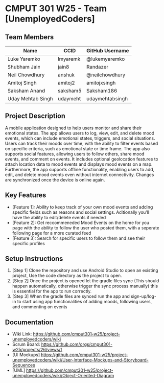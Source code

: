 # CMPUT 301 W25 - Team [UnemployedCoders]

## Team Members

| Name         | CCID     | GitHub Username |
| ------------ | -------- | --------------- |
| Luke Yaremko | lmyaremk | @lukemyaremko   |
| Shubham Jain  |  jain8  | Randazer     |
| Neil Chowdhury  |  anshuk  | @neilchowdhury     |
| Amitoj Singh |  amitoj2 | amitojxsingh   |
| Saksham Anand  |  saksham5  |   Saksham186   |
| Uday Mehtab Singh  |  udaymeht  |  udaymehtabsingh  |

## Project Description

A mobile application designed to help users monitor and share their emotional states. The app allows users to log, view, edit, and delete mood events, which can include emotional states, triggers, and social situations. Users can track their moods over time, with the ability to filter events based on specific criteria, such as emotional state or time frame. The app also supports social features, allowing users to follow others, share mood events, and comment on events. It includes optional geolocation features to attach location data to mood events and displays mood events on a map. Furthermore, the app supports offline functionality, enabling users to add, edit, and delete mood events even without internet connectivity. Changes are synchronized once the device is online again.

## Key Features

- [Feature 1]: Ability to keep track of your own mood events and adding specific fields such as reasons and social settings. Aditionally you'll have the ability to edit/delete events if needed
- [Feature 2]: Get reccommeneded Mood Events on the home for you page with the ability to follow the user who posted them, with a seperate following page for a more curated feed
- [Feature 3]: Search for specific users to follow them and see their specific profiles

## Setup Instructions

1. [Step 1] Clone the repository and use Android Studio to open an existing project, Use the code directory as the project to open.
2. [Step 2] Once the project is opened let the gradle files sync (This should happen automatically, otherwise trigger the sync process manually) this is essential for the app to run correctly.
3. [Step 3] When the gradle files are synced run the app and sign-up/log-in to start using app functionalities of adding moods, following users, and commenting on events

## Documentation

- Wiki Link: https://github.com/cmput301-w25/project-unemployedcoders/wiki
- Scrum Board: https://github.com/orgs/cmput301-w25/projects/26/views/1
- [UI Mockups] https://github.com/cmput301-w25/project-unemployedcoders/wiki/User-Interface-Mockups-and-Storyboard-Sequences
- [UML] https://github.com/cmput301-w25/project-unemployedcoders/wiki/Object-Oriented-Diagram
